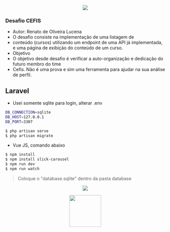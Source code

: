 
<p align="center"><img src="http://absolutesp.com.br/wp-content/uploads/2018/01/CEFIS-COLOR.jpg"></p>


<p align="center">
	
### Desafio CEFIS
- Autor: Renato de Oliveira Lucena
- O desafio consiste na implementação de uma listagem de 
- conteúdo (cursos) utilizando um endpoint de uma API já implementada, e uma página de exibição do conteúdo de um curso.
- Objetivo
- O objetivo desde desafio é verificar a auto-organização e dedicação do futuro membro do time
- Cefis. Não é uma prova e sim uma ferramenta para ajudar na sua análise de perfil.

</p>

## Laravel


- Usei somente sqlite para login, alterar .env
 ```sh
 DB_CONNECTION=sqlite
 DB_HOST=127.0.0.1
 DB_PORT=3307 
```
 
 ```sh
$ php artisan serve
$ php artisan migrate
```
- Vue JS, comando abaixo
 ```sh
$ npm install
$ npm install slick-carousel
$ npm run dev
$ npm run watch
```
> Coloque o "database.sqlite" dentro da pasta database

<p align="center"><img src="https://laravel.com/assets/img/components/logo-laravel.svg"></p>
<p align="center"><img width="100px" height="100px"src="http://www.programwitherik.com/content/images/2017/01/87ow.png"></p>
